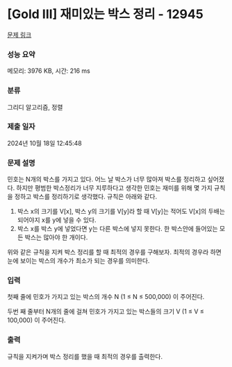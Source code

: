 # [Gold III] 재미있는 박스 정리 - 12945 

[문제 링크](https://www.acmicpc.net/problem/12945) 

### 성능 요약

메모리: 3976 KB, 시간: 216 ms

### 분류

그리디 알고리즘, 정렬

### 제출 일자

2024년 10월 18일 12:45:48

### 문제 설명

<p>민호는 N개의 박스를 가지고 있다. 어느 날 박스가 너무 많아져 박스를 정리하고 싶어졌다. 하지만 평범한 박스정리가 너무 지루하다고 생각한 민호는 재미를 위해 몇 가지 규칙을 정하고 박스를 정리하기로 생각했다. 규칙은 아래와 같다.</p>

<ol>
	<li>박스 x의 크기를 V[x], 박스 y의 크기를 V[y]라 할 때 V[y]는 적어도 V[x]의 두배는 되어야지 x를 y에 넣을 수 있다.</li>
	<li>박스 x를 박스 y에 넣었다면 y는 다른 박스에 넣지 못한다. 한 박스안에 들어있는 모든 박스는 많아야 한 개이다.</li>
</ol>

<p>위와 같은 규칙을 지켜 박스 정리를 할 때 최적의 경우를 구해보자. 최적의 경우라 하면 눈에 보이는 박스의 개수가 최소가 되는 경우를 의미한다.</p>

### 입력 

 <p>첫째 줄에 민호가 가지고 있는 박스의 개수 N (1 ≤ N ≤ 500,000) 이 주어진다.</p>

<p>두번 째 줄부터 N개의 줄에 걸쳐 민호가 가지고 있는 박스들의 크기 V (1 ≤ V ≤ 100,000) 이 주어진다.</p>

### 출력 

 <p>규칙을 지켜가며 박스 정리를 했을 때 최적의 경우를 출력한다.</p>

